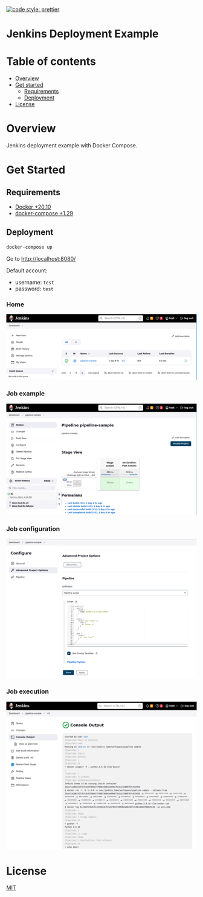 [![code style: prettier](https://img.shields.io/badge/code_style-prettier-ff69b4.svg?style=flat-square)](https://github.com/prettier/prettier)

# Jenkins Deployment Example

# Table of contents

* [Overview](#overview)
* [Get started](#get-started)
  * [Requirements](#requirements)
  * [Deployment](#deployment)
* [License](#license)

# Overview

Jenkins deployment example with Docker Compose.

# Get Started

## Requirements

- [Docker +20.10](https://docs.docker.com/engine/install/ubuntu/)
- [docker-compose +1.29](https://docs.docker.com/desktop/install/linux-install/)

## Deployment

```bash
docker-compose up
```

Go to [http://localhost:8080/](http://localhost:8080/)

Default account:
  - username: `test`
  - password: `test`

### Home

![Home](documentation/images/home.png)

### Job example

![Job Example](documentation/images/job-example.png)

### Job configuration

![Job Configuration](documentation/images/job-configuration.png)

### Job execution

![Job Execution](documentation/images/job-execution.png)

# License

[MIT](./LICENSE)

